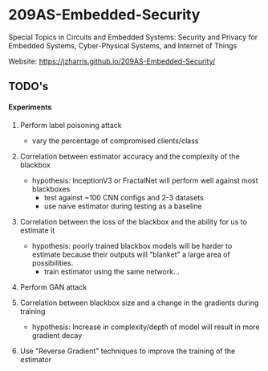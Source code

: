 # 209AS-Embedded-Security
Special Topics in Circuits and Embedded Systems: Security and Privacy for Embedded Systems, Cyber-Physical Systems, and Internet of Things

Website: https://jzharris.github.io/209AS-Embedded-Security/

## TODO's

#### Experiments

1. Perform label poisoning attack
    - vary the percentage of compromised clients/class
    
2. Correlation between estimator accuracy and the complexity of the blackbox
    - hypothesis: InceptionV3 or FractalNet will perform well against most blackboxes
        - test against ~100 CNN configs and 2-3 datasets
        - use naive estimator during testing as a baseline
        
3. Correlation between the loss of the blackbox and the ability for us to estimate it
    - hypothesis: poorly trained blackbox models will be harder to estimate because their outputs will "blanket" a 
    large area of possibilities.
        - train estimator using the same network...
    
4. Perform GAN attack
    
5. Correlation between blackbox size and a change in the gradients during training
    - hypothesis: Increase in complexity/depth of model will result in more gradient decay

6. Use "Reverse Gradient" techniques to improve the training of the estimator